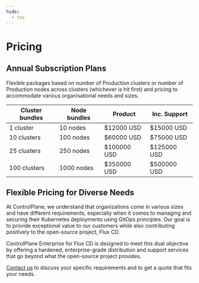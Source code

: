 ```yaml
---
hide:
  - toc
---
```


# Pricing

## Annual Subscription Plans

Flexible packages based on number of Production clusters or number of Production
nodes across clusters (whichever is hit first) and pricing to accommodate
various organisational needs and sizes.  

| Cluster bundles | Node bundles | Product     | Inc. Support |
|-----------------|--------------|-------------|--------------|
| 1 cluster       | 10 nodes     | $12000 USD  | $15000 USD   |
| 10 clusters     | 100 nodes    | $60000 USD  | $75000 USD   |
| 25 clusters     | 250 nodes    | $100000 USD | $125000 USD  |
| 100 clusters    | 1000 nodes   | $350000 USD | $500000 USD  |

## Flexible Pricing for Diverse Needs

At ControlPlane, we understand that organizations come in various sizes and have different requirements,
especially when it comes to managing and securing their Kubernetes deployments using GitOps principles.
Our goal is to provide exceptional value to our customers while also contributing positively
to the open-source project, Flux CD.

ControlPlane Enterprise for Flux CD is designed to meet this dual objective
by offering a hardened, enterprise-grade distribution and support services that go
beyond what the open-source project provides.

[Contact us](https://control-plane.io/contact/?inquiry=fluxcd) to discuss your specific
requirements and to get a quote that fits your needs.
